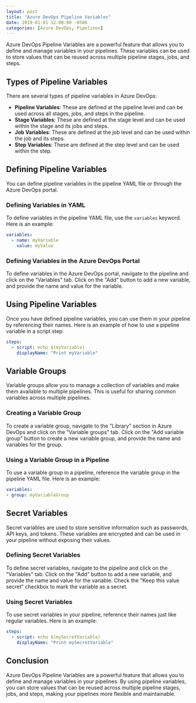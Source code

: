 ```yaml
---
layout: post
title: "Azure DevOps Pipeline Variables"
date: 2019-01-01 12:00:00 -0500
categories: [Azure DevOps, Pipelines]
---
```


Azure DevOps Pipeline Variables are a powerful feature that allows you to define and manage variables in your pipelines. These variables can be used to store values that can be reused across multiple pipeline stages, jobs, and steps.

## Types of Pipeline Variables

There are several types of pipeline variables in Azure DevOps:

- **Pipeline Variables**: These are defined at the pipeline level and can be used across all stages, jobs, and steps in the pipeline.
- **Stage Variables**: These are defined at the stage level and can be used within the stage and its jobs and steps.
- **Job Variables**: These are defined at the job level and can be used within the job and its steps.
- **Step Variables**: These are defined at the step level and can be used within the step.

## Defining Pipeline Variables

You can define pipeline variables in the pipeline YAML file or through the Azure DevOps portal.

### Defining Variables in YAML

To define variables in the pipeline YAML file, use the `variables` keyword. Here is an example:

```yaml
variables:
  - name: myVariable
    value: myValue
```

### Defining Variables in the Azure DevOps Portal

To define variables in the Azure DevOps portal, navigate to the pipeline and click on the "Variables" tab. Click on the "Add" button to add a new variable, and provide the name and value for the variable.

## Using Pipeline Variables

Once you have defined pipeline variables, you can use them in your pipeline by referencing their names. Here is an example of how to use a pipeline variable in a script step:

```yaml
steps:
  - script: echo $(myVariable)
    displayName: "Print myVariable"
```

## Variable Groups

Variable groups allow you to manage a collection of variables and make them available to multiple pipelines. This is useful for sharing common variables across multiple pipelines.

### Creating a Variable Group

To create a variable group, navigate to the "Library" section in Azure DevOps and click on the "Variable groups" tab. Click on the "Add variable group" button to create a new variable group, and provide the name and variables for the group.

### Using a Variable Group in a Pipeline

To use a variable group in a pipeline, reference the variable group in the pipeline YAML file. Here is an example:

```yaml
variables:
- group: myVariableGroup
```

## Secret Variables

Secret variables are used to store sensitive information such as passwords, API keys, and tokens. These variables are encrypted and can be used in your pipeline without exposing their values.

### Defining Secret Variables

To define secret variables, navigate to the pipeline and click on the "Variables" tab. Click on the "Add" button to add a new variable, and provide the name and value for the variable. Check the "Keep this value secret" checkbox to mark the variable as a secret.

### Using Secret Variables

To use secret variables in your pipeline, reference their names just like regular variables. Here is an example:

```yaml
steps:
  - script: echo $(mySecretVariable)
    displayName: "Print mySecretVariable"
```

## Conclusion

Azure DevOps Pipeline Variables are a powerful feature that allows you to define and manage variables in your pipelines. By using pipeline variables, you can store values that can be reused across multiple pipeline stages, jobs, and steps, making your pipelines more flexible and maintainable.
